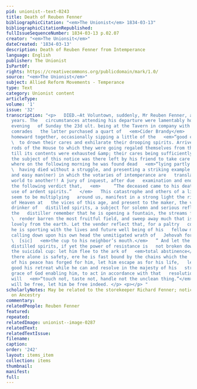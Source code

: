 ```yaml
---
pid: unionist--text-0243
title: Death of Reuben Fenner
bibliographicCitation: "<em>The Unionist</em> 1834-03-13"
bibliographicCitationRepublished: 
fullIssueSequenceNumber: 1834-03-13 p.02.07
creator: "<em>The Unionsit</em>"
dateCreated: '1834-03-13'
description: Death of Reuben Fenner from Intemperance
language: English
publisher: The Unionist
IsPartOf: 
rights: https://creativecommons.org/publicdomain/mark/1.0/
source: "<em>The Unionist</em>"
subject: Allied Reform Movements - Temperance
type: Text
category: Unionist content
articleType: 
volume: '1'
issue: '32'
transcription: "<p>   DIED.—At Voluntown, suddenly, Mr Reuben Fenner, aged about 60
  years. The   circumstances attending his departure were lamentably horrid. On the
  evening   of Sunday the 23d ult. being at the Tavern in company with one of his
  comrades   the latter purchased a quart of   <em>Cider Brandy</em>   and they proceeded
  homeward together, occasionally sipping a little of the   <em>“good creatures”</em>
  \  to drown their cares and exhilarate their drooping spirits. Arrived within   sixty
  rods of the House to which they were going regaled themselves from the   bottle
  till its contents were exhausted &amp; their cares being sufficiently   drowned,
  the subject of this notice was there left by his friend to take care   of himself,
  where on the following morning he was found dead   <em>“lying partly on his face,”</em>
  \  having died without a struggle, and presenting a striking example of the   careless
  and easy man(ner) in which the votaries of intemperance are   translated from one
  world to another!! A jury of inquest, after due   examination and enquiry, pronounced
  the following verdict that,   <em>     “The deceased came to his death by an intemperate
  use of ardent spirits.”   </em>   This catastrophe and others of a like kind, which
  seem to be multiplying   around us, manifest in a strong light the righteous indignation
  of Heaven at   the vices of this age, and present to the maker, the vender and the
  drinker of   distilled spirits, a subject for solemn and serious reflection. Let
  the   distiller remember that he is opening a fountain, the streams from which will
  \  render barren the most fruitful field, and sweep away much that is valuable   and
  lovely from the earth. Let the vender reflect that, for a paltry   consideration,
  he is sporting with the lives and future well being of his   fellow men, and is
  calling down upon his own head the unmitigated wrath of   Jehovah for thus “   <em>hollding</em>
  \  [sic]   <em>the cup to his neighbor’s mouth.</em>   ” And let the drinker of
  distilled spirits, if yet the power of resistance is   not broken down, beware of
  the suicidal cup: let him flee to the ark of   <em>total abstinence</em>   where
  there alone is safety, ere he is fast bound by the chains which the   subtle enemy
  of his peace has forged for him, let him escape as for his life,   let him made
  good his retreat while he can and resolve in the majesty of his   strength, the
  grace of God enabling him, to act in accordance with that   resolution, that he
  will   <em>“touch not, taste not, handle not the unclean thing.”</em>   Whosoever
  will be free, let him be free indeed. </p> <p></p> "
scholarlyNotes: May be related to the storekeeper Richard Fenner; notice out to someone
  on Ancestry
commentary: 
relatedPeople: Reuben Fenner
featured: 
repeated: 
relatedImage: unionist--image-0287
relatedText: 
relatedTextIssue: 
filename: 
caption: 
order: '242'
layout: items_item
collection: items
thumbnail: 
manifest: 
full: 
---
```

